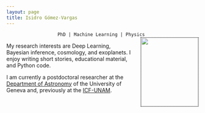 ```yaml
---
layout: page
title: Isidro Gómez-Vargas
---
```


<div align="center"><code>PhD | Machine Learning | Physics </code></div>

<!-- ![Figura](https://igomezv.github.io/assets/img/collage1.png){: .mx-auto.d-block :} -->						
 

<style>
img {
  float: right;
  border: 1px dotted black;
  margin: 0px 0px 15px 20px;
}
</style>


<img src="https://igomezv.github.io/assets/img/isidroBN.png" width="150" height="180">

<p>
  My research interests are Deep Learning, Bayesian inference, cosmology, and exoplanets. I enjoy writing short stories, educational material, and Python code.
</p>


<p>
I am currently a postdoctoral researcher at the <a href="https://www.unige.ch/sciences/astro/en/">Department of Astronomy</a> of the University of Geneva and, previously at the <a href="https://www.fis.unam.mx/">ICF-UNAM</a>. 
</p>


<!-- 
<p>
  <a href="https://igomezv.github.io/cv"> ⦿ <u>CV</u> </a>  <a href="https://igomezv.github.io/publications">⦿ <u>Publications</u> </a>  <a href="https://igomezv.github.io/code">⦿ <u> Coding </u> </a>  <a href="https://igomezv.github.io/teaching">⦿ <u>Teaching</u> </a>  <a href="https://igomezv.github.io/communication">⦿ <u>Communication </u> </a>  <a href="https://igomezv.github.io/other">⦿ <u>Other</u> </a>
</p>
-->   

